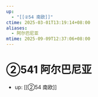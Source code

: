 ```yaml
---
up:
  - "[[②54 南欧]]"
ctime: 2025-03-01T13:19:14+08:00
aliases:
  - 阿尔巴尼亚
mtime: 2025-09-09T12:37:06+08:00
---
```


# ②541 阿尔巴尼亚

- up: [[②54 南欧]]
